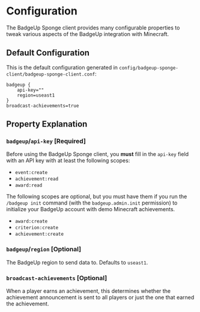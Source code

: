 # Configuration

The BadgeUp Sponge client provides many configurable properties to tweak various aspects of the BadgeUp integration with Minecraft.

## Default Configuration

This is the default configuration generated in `config/badgeup-sponge-client/badgeup-sponge-client.conf`:

```hocon
badgeup {
    api-key=""
    region=useast1
}
broadcast-achievements=true
```

## Property Explanation

### `badgeup`/`api-key` [Required]
Before using the BadgeUp Sponge client, you **must** fill in the `api-key` field with an API key with at least the following scopes:
 - `event:create`
 - `achievement:read`
 - `award:read`

The following scopes are optional, but you must have them if you run the `/badgeup init` command (with the `badgeup.admin.init` permission) to initialize your BadgeUp account with demo Minecraft achievements.
 - `award:create`
 - `criterion:create`
 - `achievement:create`

### `badgeup`/`region` [Optional]
The BadgeUp region to send data to. Defaults to `useast1`.

### `broadcast-achievements` [Optional]
When a player earns an achievement, this determines whether the achievement announcement is sent to all players or just the one that earned the achievement.
